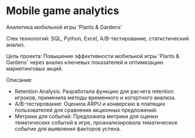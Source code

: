 # Mobile game analytics
Аналитика мобильной игры 'Plants & Gardens'

Стек технологий: SQL, Python, Excel, A/B-тестирование, статистический анализ.

Цель проекта: Повышение эффективности мобильной игры 'Plants & Gardens' через анализ ключевых показателей и оптимизацию маркетинговых акций.

Описание:
- Retention Analysis: Разработала функцию для расчета retention игроков, применила методы временного и когортного анализа.
- A/B-тестирование: Оценила ARPU и конверсию в платящих пользователей для сравнения акционных предложений.
- Метрики для событий: Предложила метрики для оценки тематических событий в игре, проанализировала тематическое событие для выявления факторов успеха.

